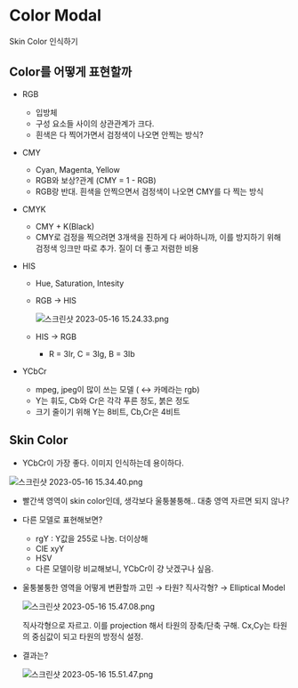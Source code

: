 # Color Modal

Skin Color 인식하기

## Color를 어떻게 표현할까

- RGB

  - 입방체
  - 구성 요소들 사이의 상관관계가 크다.
  - 흰색은 다 찍어가면서 검정색이 나오면 안찍는 방식?

- CMY

  - Cyan, Magenta, Yellow
  - RGB와 보상?관계 (CMY = 1 - RGB)
  - RGB랑 반대. 흰색을 안찍으면서 검정색이 나오면 CMY를 다 찍는 방식

- CMYK

  - CMY + K(Black)
  - CMY로 검정을 찍으려면 3개색을 진하게 다 써야하니까, 이를 방지하기 위해 검정색 잉크만 따로 추가. 질이 더 좋고 저렴한 비용

- HIS

  - Hue, Saturation, Intesity

  - RGB → HIS

    ![스크린샷 2023-05-16 15.24.33.png](https://s3-us-west-2.amazonaws.com/secure.notion-static.com/2020106e-827b-45b3-95f3-64baef989586/%E1%84%89%E1%85%B3%E1%84%8F%E1%85%B3%E1%84%85%E1%85%B5%E1%86%AB%E1%84%89%E1%85%A3%E1%86%BA_2023-05-16_15.24.33.png)

  - HIS → RGB

    - R = 3Ir, C = 3Ig, B = 3Ib

- YCbCr

  - mpeg, jpeg이 많이 쓰는 모델 ( ↔ 카메라는 rgb)
  - Y는 휘도, Cb와 Cr은 각각 푸른 정도, 붉은 정도
  - 크기 줄이기 위해 Y는 8비트, Cb,Cr은 4비트



## Skin Color

- YCbCr이 가장 좋다. 이미지 인식하는데 용이하다.

![스크린샷 2023-05-16 15.34.40.png](https://s3-us-west-2.amazonaws.com/secure.notion-static.com/088e19f3-5769-40cb-9455-f7a4b594da4f/%E1%84%89%E1%85%B3%E1%84%8F%E1%85%B3%E1%84%85%E1%85%B5%E1%86%AB%E1%84%89%E1%85%A3%E1%86%BA_2023-05-16_15.34.40.png)

- 빨간색 영역이 skin color인데, 생각보다 울퉁불퉁해.. 대충 영역 자르면 되지 않나?

- 다른 모델로 표현해보면?

  - rgY : Y값을 255로 나눔. 더이상해
  - CIE xyY
  - HSV
  - 다른 모델이랑 비교해보니, YCbCr이 걍 낫겠구나 싶음.

- 울퉁불퉁한 영역을 어떻게 변환할까 고민 → 타원? 직사각형? → Elliptical Model

  ![스크린샷 2023-05-16 15.47.08.png](https://s3-us-west-2.amazonaws.com/secure.notion-static.com/d379b599-4c79-43e0-a794-040a2fd7169f/%E1%84%89%E1%85%B3%E1%84%8F%E1%85%B3%E1%84%85%E1%85%B5%E1%86%AB%E1%84%89%E1%85%A3%E1%86%BA_2023-05-16_15.47.08.png)

  직사각형으로 자르고. 이를 projection 해서 타원의 장축/단축 구해. Cx,Cy는 타원의 중심값이 되고 타원의 방정식 설정.

- 결과는?

  ![스크린샷 2023-05-16 15.51.47.png](https://s3-us-west-2.amazonaws.com/secure.notion-static.com/a70385d9-5bd5-489d-b2ed-d6d70de17b04/%E1%84%89%E1%85%B3%E1%84%8F%E1%85%B3%E1%84%85%E1%85%B5%E1%86%AB%E1%84%89%E1%85%A3%E1%86%BA_2023-05-16_15.51.47.png)

  